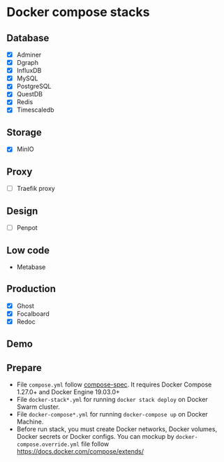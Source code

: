 # Docker compose stacks

## Database

- [x] Adminer
- [x] Dgraph
- [x] InfluxDB
- [x] MySQL
- [x] PostgreSQL
- [x] QuestDB
- [x] Redis
- [x] Timescaledb

## Storage

- [x] MinIO

## Proxy

- [ ] Traefik proxy

## Design

- [ ] Penpot

## Low code

- Metabase

## Production

- [x] Ghost
- [x] Focalboard
- [x] Redoc

## Demo


## Prepare

- File `compose.yml` follow [compose-spec](https://github.com/compose-spec/compose-spec/blob/master/spec.md). It requires Docker Compose 1.27.0+ and Docker Engine 19.03.0+
- File `docker-stack*.yml` for running `docker stack deploy` on Docker Swarm cluster.
- File `docker-compose*.yml` for running `docker-compose up` on Docker Machine.
- Before run stack, you must create Docker networks, Docker volumes, Docker secrets or Docker configs.
  You can mockup by `docker-compose.override.yml` file follow https://docs.docker.com/compose/extends/
